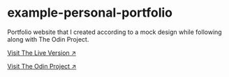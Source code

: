 # example-personal-portfolio
Portfolio website that I created according to a mock design while following along with The Odin Project.

[Visit The Live Version ↗️](https://majegoid.github.io/example-portfolio-project/)

[Visit The Odin Project ↗️](https://www.theodinproject.com/)

